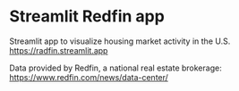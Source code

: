 # Streamlit Redfin app
Streamlit app to visualize housing market activity in the U.S. 
https://radfin.streamlit.app

Data provided by Redfin, a national real estate brokerage:
https://www.redfin.com/news/data-center/
